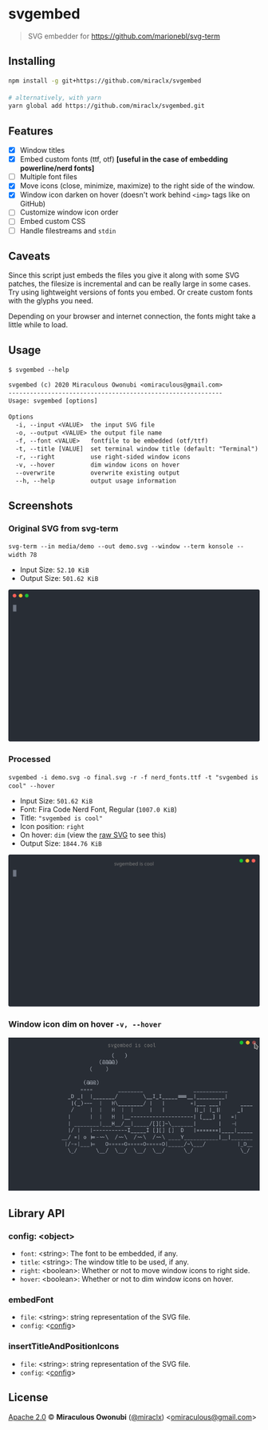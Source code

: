 # svgembed

> SVG embedder for <https://github.com/marionebl/svg-term>

## Installing

``` bash
npm install -g git+https://github.com/miraclx/svgembed

# alternatively, with yarn
yarn global add https://github.com/miraclx/svgembed.git
```

## Features

- [x] Window titles
- [x] Embed custom fonts (ttf, otf) **[useful in the case of embedding powerline/nerd fonts]**
- [ ] Multiple font files
- [x] Move icons (close, minimize, maximize) to the right side of the window.
- [x] Window icon darken on hover (doesn't work behind `<img>` tags like on GitHub)
- [ ] Customize window icon order
- [ ] Embed custom CSS
- [ ] Handle filestreams and `stdin`

## Caveats

Since this script just embeds the files you give it along with some SVG patches, the filesize is incremental and can be really large in some cases.
Try using lightweight versions of fonts you embed. Or create custom fonts with the glyphs you need.

Depending on your browser and internet connection, the fonts might take a little while to load.

## Usage

`$ svgembed --help`

``` text
svgembed (c) 2020 Miraculous Owonubi <omiraculous@gmail.com>
------------------------------------------------------------
Usage: svgembed [options]

Options
  -i, --input <VALUE>  the input SVG file
  -o, --output <VALUE> the output file name
  -f, --font <VALUE>   fontfile to be embedded (otf/ttf)
  -t, --title [VALUE]  set terminal window title (default: "Terminal")
  -r, --right          use right-sided window icons
  -v, --hover          dim window icons on hover
  --overwrite          overwrite existing output
  --h, --help          output usage information
```

## Screenshots

### Original SVG from svg-term

`svg-term --in media/demo --out demo.svg --window --term konsole --width 78`

- Input Size: `52.10 KiB`
- Output Size: `501.62 KiB`

![Screenshot of original output from svg-term](media/demo.svg)

### Processed

`svgembed -i demo.svg -o final.svg -r -f nerd_fonts.ttf -t "svgembed is cool" --hover`

- Input Size: `501.62 KiB`
- Font: Fira Code Nerd Font, Regular (`1007.0 KiB`)
- Title: `"svgembed is cool"`
- Icon position: `right`
- On hover: `dim` (view the [raw SVG](https://cdn.jsdelivr.net/gh/miraclx/svgembed/media/final.svg) to see this)
- Output Size: `1844.76 KiB`

![Screenshot of embedded fonts](media/final.svg)

### Window icon dim on hover `-v, --hover`

![Screenshot of embedded fonts](media/hover.png)

## Library API

### config: \<object\>

- `font`: \<string\>: The font to be embedded, if any.
- `title`: \<string\>: The window title to be used, if any.
- `right`: \<boolean\>: Whether or not to move window icons to right side.
- `hover`: \<boolean\>: Whether or not to dim window icons on hover.

### embedFont

- `file`: \<string\>: string representation of the SVG file.
- `config`: \<[config](#config_object)\>

### insertTitleAndPositionIcons

- `file`: \<string\>: string representation of the SVG file.
- `config`: \<[config](#config_object)\>

## License

[Apache 2.0][license] © **Miraculous Owonubi** ([@miraclx][author-url]) &lt;omiraculous@gmail.com&gt;

[license]:  LICENSE "Apache 2.0 License"
[author-url]: https://github.com/miraclx
